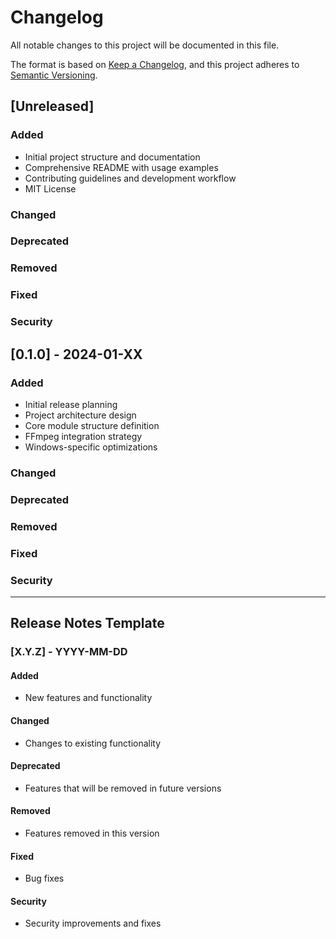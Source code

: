 # Changelog

All notable changes to this project will be documented in this file.

The format is based on [Keep a Changelog](https://keepachangelog.com/en/1.0.0/),
and this project adheres to [Semantic Versioning](https://semver.org/spec/v2.0.0.html).

## [Unreleased]

### Added
- Initial project structure and documentation
- Comprehensive README with usage examples
- Contributing guidelines and development workflow
- MIT License

### Changed

### Deprecated

### Removed

### Fixed

### Security

## [0.1.0] - 2024-01-XX

### Added
- Initial release planning
- Project architecture design
- Core module structure definition
- FFmpeg integration strategy
- Windows-specific optimizations

### Changed

### Deprecated

### Removed

### Fixed

### Security

---

## Release Notes Template

### [X.Y.Z] - YYYY-MM-DD

#### Added
- New features and functionality

#### Changed
- Changes to existing functionality

#### Deprecated
- Features that will be removed in future versions

#### Removed
- Features removed in this version

#### Fixed
- Bug fixes

#### Security
- Security improvements and fixes
